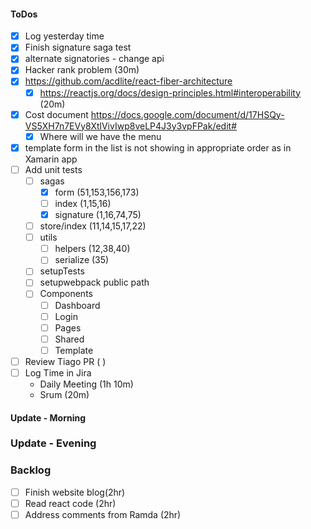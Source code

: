 #### ToDos
- [x] Log yesterday time
- [x] Finish signature saga test
- [x] alternate signatories - change api
- [x] Hacker rank problem (30m)
- [x] https://github.com/acdlite/react-fiber-architecture
  - [x] https://reactjs.org/docs/design-principles.html#interoperability (20m)
- [x] Cost document https://docs.google.com/document/d/17HSQy-VS5XH7n7EVy8XtlVivIwp8veLP4J3y3vpFPak/edit#
   - [x] Where will we have the menu
- [x] template form in the list is not showing in appropriate order as in Xamarin app
- [ ] Add unit tests
   - [ ] sagas
      - [x] form (51,153,156,173)
      - [ ] index (1,15,16)
      - [x] signature (1,16,74,75)
   - [ ] store/index (11,14,15,17,22)
   - [ ] utils
      - [ ] helpers (12,38,40)
      - [ ] serialize (35)
   - [ ] setupTests
   - [ ] setupwebpack public path
   - [ ] Components
      - [ ] Dashboard
      - [ ] Login
      - [ ] Pages
      - [ ] Shared
      - [ ] Template
- [ ] Review Tiago PR ( )
- [ ] Log Time in Jira
   - Daily Meeting (1h 10m)
   - Srum (20m)

#### Update - Morning 

### Update - Evening

### Backlog
- [ ] Finish website blog(2hr)
- [ ] Read react code (2hr)
- [ ] Address comments from Ramda (2hr)
